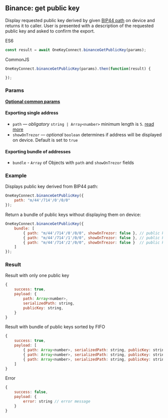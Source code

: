 ## Binance: get public key
Display requested public key derived by given [BIP44 path](./path) on device and returns it to caller. 
User is presented with a description of the requested public key and asked to confirm the export.

ES6
```javascript
const result = await OneKeyConnect.binanceGetPublicKey(params);
```

CommonJS
```javascript
OneKeyConnect.binanceGetPublicKey(params).then(function(result) {

});
```

### Params
[****Optional common params****](./commonParams)
#### Exporting single address
* `path` — *obligatory* `string | Array<number>` minimum length is `5`. [read more](./path)
* `showOnTrezor` — *optional* `boolean` determines if address will be displayed on device. Default is set to `true`

#### Exporting bundle of addresses
* `bundle` - `Array` of Objects with `path` and `showOnTrezor` fields

### Example
Displays public key derived from BIP44 path:
```javascript
OneKeyConnect.binanceGetPublicKey({
    path: "m/44'/714'/0'/0/0"
});
```
Return a bundle of public keys without displaying them on device:
```javascript
OneKeyConnect.binanceGetPublicKey({
    bundle: [
        { path: "m/44'/714'/0'/0/0", showOnTrezor: false }, // public key 1
        { path: "m/44'/714'/1'/0/0", showOnTrezor: false }, // public key 2
        { path: "m/44'/714'/2'/0/0", showOnTrezor: false }  // public key 3
    ]
});
```

### Result
Result with only one public key
```javascript
{
    success: true,
    payload: {
        path: Array<number>,
        serializedPath: string,
        publicKey: string,
    }
}
```
Result with bundle of public keys sorted by FIFO
```javascript
{
    success: true,
    payload: [
        { path: Array<number>, serializedPath: string, publicKey: string }, // public key 1
        { path: Array<number>, serializedPath: string, publicKey: string }, // public key 2
        { path: Array<number>, serializedPath: string, publicKey: string }  // public key 3
    ]
}
```
Error
```javascript
{
    success: false,
    payload: {
        error: string // error message
    }
}
```
